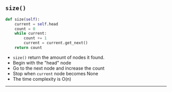 

## `size()`

```python
def size(self):
    current = self.head
    count = 0
    while current:
        count += 1
        current = current.get_next()
    return count
```
- `size()` return the amount of nodes it found.
- Begin with the "head" node 
- Go to the next node and increase the count
- Stop when `current` node becomes None
- The time complexity is O(n) 

-------------------------------------------------

[for speaker]: <> (In order to find the size of a linked list, we can define our `size[]` function as being able to count nodes until it doesn't find any more, and return the amount of nodes it found.)

[for speaker]: <> (The method begins with the "head" node and travels through the list using the `next_node` pointers to reach the next node until the `current` node becomes None. Once it reaches that point, it will return the number of nodes that it encountered along the way.)

[for speaker]: <> (The time complexity of size is O[n] because each time the method is called it will always visit every node in the list but only interact with them once, so n * 1 operations.)